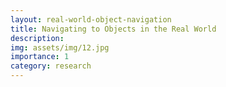 ```yaml
---
layout: real-world-object-navigation
title: Navigating to Objects in the Real World
description: 
img: assets/img/12.jpg
importance: 1
category: research
---
```


